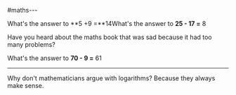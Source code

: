 #maths---

What's the answer to **5 +9 =**14What's the answer to **25 - 17 =** 8

Have you heard about the maths book that was sad because it had too many problems?

What's the answer to **70 - 9 =** 61

---

Why don't mathematicians argue with logarithms? Because they always make sense.